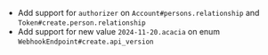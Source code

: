 * Add support for `authorizer` on `Account#persons.relationship` and `Token#create.person.relationship`
* Add support for new value `2024-11-20.acacia` on enum `WebhookEndpoint#create.api_version`